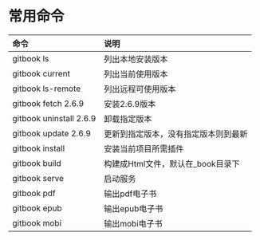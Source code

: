 # 常用命令

|命令|说明|
|:---|:---|
|gitbook ls|列出本地安装版本|
|gitbook current|列出当前使用版本|
|gitbook ls-remote|列出远程可使用版本|
|gitbook fetch 2.6.9|安装2.6.9版本|
|gitbook uninstall 2.6.9|卸载指定版本|
|gitbook update 2.6.9|更新到指定版本，没有指定版本则到最新|
|gitbook install|安装当前项目所需插件|
|gitbook build|构建成Html文件，默认在_book目录下|
|gitbook serve|启动服务|
|gitbook pdf|输出pdf电子书|
|gitbook epub|输出epub电子书|
|gitbook mobi|输出mobi电子书|


